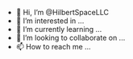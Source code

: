 - 👋 Hi, I’m @HilbertSpaceLLC
- 👀 I’m interested in ...
- 🌱 I’m currently learning ...
- 💞️ I’m looking to collaborate on ...
- 📫 How to reach me ...

<!---
HilbertSpaceLLC/HilbertSpaceLLC is a ✨ special ✨ repository because its `README.md` (this file) appears on your GitHub profile.
You can click the Preview link to take a look at your changes.
--->
